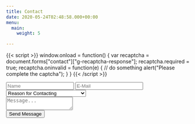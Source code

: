 ```yaml
---
title: Contact
date: 2020-05-24T02:48:58.000+00:00
menu:
  main:
    weight: 5

---
```

{{< script >}}
  window.onload = function() {
  var recaptcha = document.forms["contact"]["g-recaptcha-response"];
  recaptcha.required = true;
  recaptcha.oninvalid = function(e) {
    // do something
    alert("Please complete the captcha");
  }
}
{{< /script >}}
<link rel="stylesheet" href="https://themes.gohugo.io//theme/LoveIt/lib/valine/valine.min.css">
<link rel="stylesheet" href="https://codyjames.dev/uploads/CSS.css">
<form name="contact" method="POST" netlify-honeypot="how many bugs" data-netlify-recaptcha="true" data-netlify="true">
<div id="valine" class="comment v" data-class="v">
<div class="vpanel">
<div class="vwrap">


  <input name="how many bugs" hidden placeholder="How Many Bugs?" />
	<div class="vheader item3">
    <input class="vinput" type="text" name="name" placeholder="Name" required />  
    <input class="vinput" type="email" name="email" placeholder="E-Mail" required />
    <select class="vinput vselect" name="reason[]" required>
      <option value="" disabled selected hidden>Reason for Contacting</option>
      <option value="Computer_Repair">Computer Repair</option>
      <option value="Website_Dev">Website Development</option>
      <option value="Coding">Application Development</option>
      <option value="Tech_Consult">General Tech Consultation</option>
      <option value="Networking">Home Network Setup and Repair</option>
      <option value="Other">Other</option>
    </select>
    </div>
    
 <div class="vedit">
    <textarea class="veditor vinput" required name="message" placeholder="Message..."></textarea>
  </div>
  <div class="vrow">
  <div  class="vcol vcol-30">

  </div>
  	<div class="vcol vcol-70 text-right">
  	<button class="vsubmit vbtn" type="submit">Send Message</button>
  	</div>
  	</div>

</div>
</div>
</div>
<div data-netlify-recaptcha="true"></div>
</form>